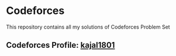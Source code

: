 # Codeforces
This repository contains all my solutions of Codeforces Problem Set

## Codeforces Profile: [kajal1801](https://codeforces.com/profile/kajal1801)
